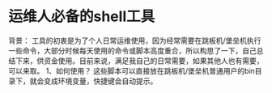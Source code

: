 # 运维人必备的shell工具
背景：
    工具的初衷是为了个人日常运维使用，因为经常需要在跳板机/堡垒机执行一些命令，大部分时候每天使用的命令或脚本高度重合，所以构思了一下，自己总结下来，供资金使用。目前来说，满足我自己的日常需要，如果其他人也有需要，可以来取。
1、如何使用？
    这些脚本可以直接放在跳板机/堡垒机普通用户的bin目录下，就会变成环境变量，快捷键会自动提示。
